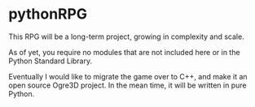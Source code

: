 pythonRPG
=========

This RPG will be a long-term project, growing in complexity and scale.

As of yet, you require no modules that are not included  here or in the Python Standard Library.

Eventually I would like to migrate the game over to C++, and make it an open source Ogre3D project. In the mean time,
it will be written in pure Python.
